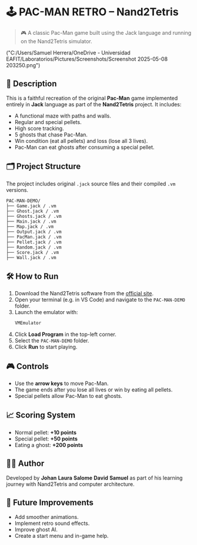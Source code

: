 # 🕹️ PAC-MAN RETRO – Nand2Tetris

> 🎮 A classic Pac-Man game built using the Jack language and running on the Nand2Tetris simulator.

("C:/Users/Samuel Herrera/OneDrive - Universidad EAFIT/Laboratorios/Pictures/Screenshots/Screenshot 2025-05-08 203250.png")

## 📌 Description

This is a faithful recreation of the original **Pac-Man** game implemented entirely in **Jack** language as part of the **Nand2Tetris** project. It includes:

- A functional maze with paths and walls.
- Regular and special pellets.
- High score tracking.
- 5 ghosts that chase Pac-Man.
- Win condition (eat all pellets) and loss (lose all 3 lives).
- Pac-Man can eat ghosts after consuming a special pellet.

## 🗂️ Project Structure

The project includes original `.jack` source files and their compiled `.vm` versions.

```
PAC-MAN-DEMO/
├── Game.jack / .vm
├── Ghost.jack / .vm
├── Ghosts.jack / .vm
├── Main.jack / .vm
├── Map.jack / .vm
├── Output.jack / .vm
├── PacMan.jack / .vm
├── Pellet.jack / .vm
├── Random.jack / .vm
├── Score.jack / .vm
├── Wall.jack / .vm
```

## 🛠️ How to Run

1. Download the Nand2Tetris software from the [official site](https://www.nand2tetris.org/software).
2. Open your terminal (e.g. in VS Code) and navigate to the `PAC-MAN-DEMO` folder.
3. Launch the emulator with:
   ```bash
   VMEmulator
   ```
4. Click **Load Program** in the top-left corner.
5. Select the `PAC-MAN-DEMO` folder.
6. Click **Run** to start playing.

## 🎮 Controls

- Use the **arrow keys** to move Pac-Man.
- The game ends after you lose all lives or win by eating all pellets.
- Special pellets allow Pac-Man to eat ghosts.

## 📈 Scoring System

- Normal pellet: **+10 points**
- Special pellet: **+50 points**
- Eating a ghost: **+200 points**

## 👨‍💻 Author

Developed by **Johan** **Laura** **Salome** **David** **Samuel** as part of his learning journey with Nand2Tetris and computer architecture.

## 🚀 Future Improvements

- Add smoother animations.
- Implement retro sound effects.
- Improve ghost AI.
- Create a start menu and in-game help.
